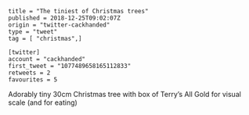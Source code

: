 ```
title = "The tiniest of Christmas trees"
published = 2018-12-25T09:02:07Z
origin = "twitter-cackhanded"
type = "tweet"
tag = [ "christmas",]

[twitter]
account = "cackhanded"
first_tweet = "1077489658165112833"
retweets = 2
favourites = 5
```

Adorably tiny 30cm Christmas tree with box of Terry’s All Gold for visual scale (and for eating)

<p class='image'><img src='https://mnf.m17s.net/twitter/1077489658165112833/DvQDHxNX0AA7-zl.jpg' alt=''></p>

